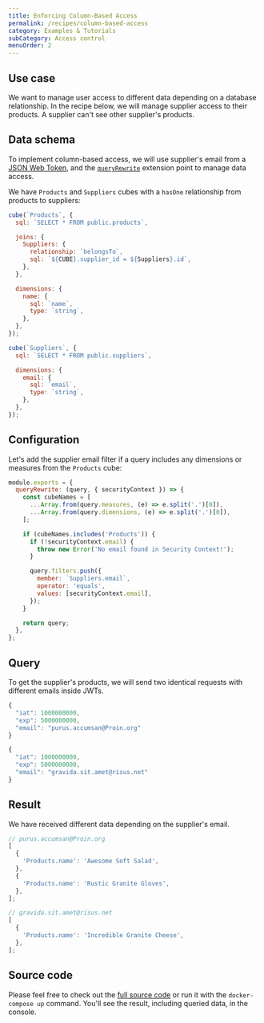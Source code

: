 ```yaml
---
title: Enforcing Column-Based Access
permalink: /recipes/column-based-access
category: Examples & Tutorials
subCategory: Access control
menuOrder: 2
---
```


## Use case

We want to manage user access to different data depending on a database
relationship. In the recipe below, we will manage supplier access to their
products. A supplier can't see other supplier's products.

## Data schema

To implement column-based access, we will use supplier's email from a
[JSON Web Token](https://cube.dev/docs/security), and the
[`queryRewrite`](https://cube.dev/docs/security/context#using-query-rewrite)
extension point to manage data access.

We have `Products` and `Suppliers` cubes with a `hasOne` relationship from
products to suppliers:

```javascript
cube(`Products`, {
  sql: `SELECT * FROM public.products`,

  joins: {
    Suppliers: {
      relationship: `belongsTo`,
      sql: `${CUBE}.supplier_id = ${Suppliers}.id`,
    },
  },

  dimensions: {
    name: {
      sql: `name`,
      type: `string`,
    },
  },
});
```

```javascript
cube(`Suppliers`, {
  sql: `SELECT * FROM public.suppliers`,

  dimensions: {
    email: {
      sql: `email`,
      type: `string`,
    },
  },
});
```

## Configuration

Let's add the supplier email filter if a query includes any dimensions or
measures from the `Products` cube:

```javascript
module.exports = {
  queryRewrite: (query, { securityContext }) => {
    const cubeNames = [
      ...Array.from(query.measures, (e) => e.split('.')[0]),
      ...Array.from(query.dimensions, (e) => e.split('.')[0]),
    ];

    if (cubeNames.includes('Products')) {
      if (!securityContext.email) {
        throw new Error('No email found in Security Context!');
      }

      query.filters.push({
        member: `Suppliers.email`,
        operator: 'equals',
        values: [securityContext.email],
      });
    }

    return query;
  },
};
```

## Query

To get the supplier's products, we will send two identical requests with
different emails inside JWTs.

```javascript
{
  "iat": 1000000000,
  "exp": 5000000000,
  "email": "purus.accumsan@Proin.org"
}
```

```javascript
{
  "iat": 1000000000,
  "exp": 5000000000,
  "email": "gravida.sit.amet@risus.net"
}
```

## Result

We have received different data depending on the supplier's email.

```javascript
// purus.accumsan@Proin.org
[
  {
    'Products.name': 'Awesome Soft Salad',
  },
  {
    'Products.name': 'Rustic Granite Gloves',
  },
];
```

```javascript
// gravida.sit.amet@risus.net
[
  {
    'Products.name': 'Incredible Granite Cheese',
  },
];
```

## Source code

Please feel free to check out the
[full source code](https://github.com/cube-js/cube.js/tree/master/examples/recipes/column-based-access)
or run it with the `docker-compose up` command. You'll see the result, including
queried data, in the console.
